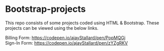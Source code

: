 # Bootstrap-projects
This repo consists of some projects coded using HTML &amp; Bootstrap. These projects can be viewed using the below links.  

Billing Form: https://codepen.io/ajayStallard/pen/PopMQGj  
Sign-In Form: https://codepen.io/ajayStallard/pen/zYZgRKV  


